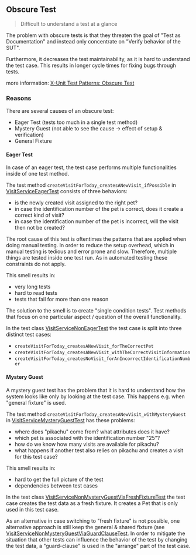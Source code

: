 ## Obscure Test

> Difficult to understand a test at a glance

The problem with obscure tests is that they threaten the goal of "Test as Documentation" and instead only concentrate on "Verify behavior of the SUT".

Furthermore, it decreases the test maintainability, as it is hard to understand the test case. This results in longer cycle times for fixing bugs through tests.

more information: [X-Unit Test Patterns: Obscure Test](http://xunitpatterns.com/Obscure%20Test.html)


### Reasons

There are several causes of an obscure test:

* Eager Test (tests too much in a single test method)
* Mystery Guest (not able to see the cause -> effect of setup & verification)
* General Fixture


#### Eager Test

In case of an eager test, the test case performs multiple functionalities inside of one test method.

The test method `createVisitForToday_createsANewVisit_ifPossible` in [VisitServiceEagerTest](eager_test/problem/VisitServiceEagerTest.java) consists of three behaviors:

* is the newly created visit assigned to the right pet?
* in case the identification number of the pet is correct, does it create a correct kind of visit?
* in case the identification number of the pet is incorrect, will the visit then not be created?

The root cause of this test is oftentimes the patterns that are applied when doing manual testing. In order to reduce the setup overhead, which in manual testing is tedious and error prone and slow. Therefore, multiple things are tested inside one test run. As in automated testing these constraints do not apply.

This smell results in:

* very long tests
* hard to read tests
* tests that fail for more than one reason

The solution to the smell is to create "single condition tests". Test methods that focus on one particular aspect / question of the overall functionality. 

In the test class [VisitServiceNonEagerTest](eager_test/solution/VisitServiceNonEagerTest.java) the test case is split into three distinct test cases:

* `createVisitForToday_createsANewVisit_forTheCorrectPet`
* `createVisitForToday_createsANewVisit_withTheCorrectVisitInformation`
* `createVisitForToday_createsNoVisit_forAnIncorrectIdentificationNumber`


#### Mystery Guest

A mystery guest test has the problem that it is hard to understand how the system looks like only by looking at the test case. This happens e.g. when "general fixture" is used.   

The test method `createVisitForToday_createsANewVisit_withMysteryGuest` in [VisitServiceMysteryGuestTest](mystery_guest/problem/VisitServiceMysteryGuestTest.java) has these problems:

 * where does "pikachu" come from? what attributes does it have?
 * which pet is associated with the identification number "25"?
 * how do we know how many visits are available for pikachu?
 * what happens if another test also relies on pikachu and creates a visit for this test case?

This smell results in:

* hard to get the full picture of the test
* dependencies between test cases


In the test class [VisitServiceNonMysteryGuestViaFreshFixtureTest](mystery_guest/solution/VisitServiceNonMysteryGuestViaFreshFixtureTest.java) the test case creates the test data as a fresh fixture. It creates a Pet that is only used in this test case. 

As an alternative in case switching to "fresh fixture" is not possible, one alternative approach is still keep the general & shared fixture (see [VisitServiceNonMysteryGuestViaGuardClauseTest](mystery_guest/solution/VisitServiceNonMysteryGuestViaGuardClauseTest.java). In order to mitigate the situation that other tests can influence the behavior of the test by changing the test data, a "guard-clause" is used in the "arrange" part of the test case.



